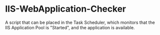 # IIS-WebApplication-Checker
A script that can be placed in the Task Scheduler, which monitors that the IIS Application Pool is "Started", and the application is available.
